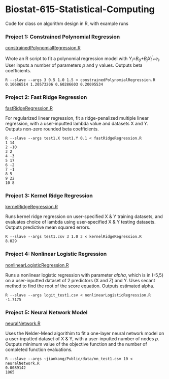 # Biostat-615-Statistical-Computing
Code for class on algorithm design in R, with example runs

### Project 1: Constrained Polynomial Regression
[constrainedPolynomialRegression.R](./constrainedPolynomialRegression.R)

Wrote an R script to fit a polynomial regression model with *Y<sub>i</sub>=B<sub>0</sub>+B<sub>j</sub>X<sub>i</sub><sup>j</sup>+e<sub>i</sub>*. User inputs a number of parameters *p* and y values. Outputs beta coefficients.

```console
R --slave --args 3 0.5 1.0 1.5 < constrainedPolynomialRegression.R
0.10686514 1.20573206 0.60286603 0.20095534
```

### Project 2: Fast Ridge Regression
[fastRidgeRegression.R](./fastRidgeRegression.R)

For regularized linear regression, fit a ridge-penalized multiple linear regression, with a user-inputted lambda value and datasets X and Y. Outputs non-zero rounded beta coefficients.

```console
R --slave --args test1.X test1.Y 0.1 < fastRidgeRegression.R
1 14
2 -10
3 2
4 -3
5 17
6 -2
7 -1
8 5
9 22
10 8
```

### Project 3: Kernel Ridge Regression
[kernelRidgeRegression.R](./kernelRidgeRegression.R)

Runs kernel ridge regression on user-specified X & Y training datasets, and evaluates choice of lambda using user-specified X & Y testing datasets. Outputs predictive mean squared errors.

```console
R --slave --args test1.csv 3 1.0 3 < kernelRidgeRegression.R
8.029
```

### Project 4: Nonlinear Logistic Regression
[nonlinearLogisticRegression.R](./nonlinearLogisticRegression.R)

Runs a nonlinear logistic regression with parameter *alpha*, which is in (-5,5) on a user-inputted dataset of 2 predictors (X and Z) and Y. Uses secant method to find the root of the score equation. Outputs estimated alpha.

```
R --slave --args logit_test1.csv < nonlinearLogisticRegression.R
-1.7175
```

### Project 5: Neural Network Model
[neuralNetwork.R](./neuralNetwork.R)

Uses the Nelder-Mead algorithim to fit a one-layer neural network model on a user-inputted dataset of X & Y, with a user-inputted number of nodes *p*. Outputs minimum value of the objective function and the number of completed function evaluations.

```
R --slave --args ~jiankang/Public/data/nn_test1.csv 10 <
neuralNetwork.R
0.0089142
1865
```
